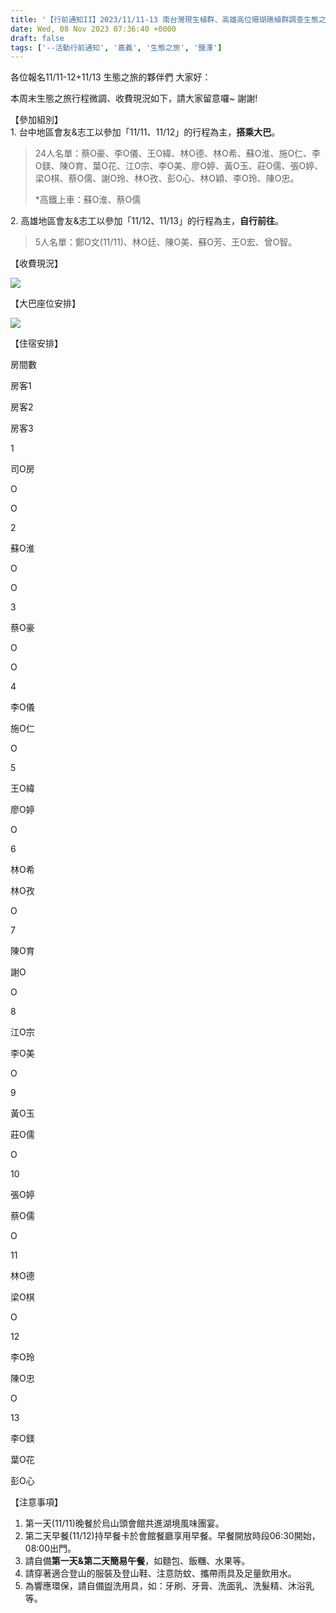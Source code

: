 ```yaml
---
title: '【行前通知II】2023/11/11-13 南台灣現生植群、高雄高位珊瑚礁植群調查生態之旅'
date: Wed, 08 Nov 2023 07:36:40 +0000
draft: false
tags: ['--活動行前通知', '嘉義', '生態之旅', '鹽澤']
---
```


各位報名11/11-12+11/13 生態之旅的夥伴們 大家好：

本周末生態之旅行程微調、收費現況如下，請大家留意囉~ 謝謝!

【參加組別】  
1\. 台中地區會友&志工以參加「11/11、11/12」的行程為主，**搭乘大巴**。

> 24人名單：蔡O豪、李O儀、王O緯、林O德、林O希、蘇O淮、施O仁、李O鎂、陳O育、葉O花、江O宗、李O美、廖O婷、黃O玉、莊O儒、張O婷、梁O棋、蔡O儒、謝O玲、林O孜、彭O心、林O穎、李O玲、陳O忠。
> 
> \*高鐵上車：蘇O淮、蔡O儒

2\. 高雄地區會友&志工以參加「11/12、11/13」的行程為主，**自行前往**。

> 5人名單：鄭O文(11/11)、林O廷、陳O美、蘇O芳、王O宏、曾O智。

【收費現況】

![](https://www.reforestation.tw/wp-content/uploads/2023/11/1108_收費表-1024x570.jpg)

【大巴座位安排】

![](https://www.reforestation.tw/wp-content/uploads/2023/11/1103_大巴-1.jpg)

【住宿安排】

房間數

房客1

房客2

房客3

1

司O房

O

O

2

蘇O淮

O

O

3

蔡O豪

O

O

4

李O儀

施O仁

O

5

王O緯

廖O婷

O

6

林O希

林O孜

O

7

陳O育

謝O

O

8

江O宗

李O美

O

9

黃O玉

莊O儒

O

10

張O婷

蔡O儒

O

11

林O德

梁O棋

O

12

李O玲

陳O忠

O

13

李O鎂

葉O花

彭O心

【注意事項】

1.  第一天(11/11)晚餐於烏山頭會館共進湖境風味團宴。
2.  第二天早餐(11/12)持早餐卡於會館餐廳享用早餐。早餐開放時段06:30開始，08:00出門。
3.  請自備**第一天&第二天簡易午餐**，如麵包、飯糰、水果等。
4.  請穿著適合登山的服裝及登山鞋、注意防蚊、攜帶雨具及足量飲用水。
5.  為響應環保，請自備盥洗用具，如：牙刷、牙膏、洗面乳、洗髮精、沐浴乳等。